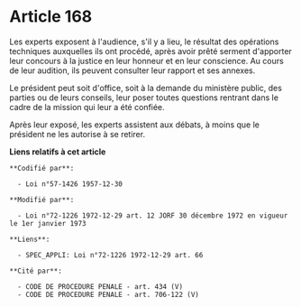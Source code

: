 # Article 168

Les experts exposent à l'audience, s'il y a lieu, le résultat des opérations techniques auxquelles ils ont procédé, après
avoir prêté serment d'apporter leur concours à la justice en leur honneur et en leur conscience. Au cours de leur audition,
ils peuvent consulter leur rapport et ses annexes.

Le président peut soit d'office, soit à la demande du ministère public, des parties ou de leurs conseils, leur poser toutes
questions rentrant dans le cadre de la mission qui leur a été confiée.

Après leur exposé, les experts assistent aux débats, à moins que le président ne les autorise à se retirer.

**Liens relatifs à cet article**

	**Codifié par**:

	  - Loi n°57-1426 1957-12-30

	**Modifié par**:

	  - Loi n°72-1226 1972-12-29 art. 12 JORF 30 décembre 1972 en vigueur le 1er janvier 1973

	**Liens**:

	  - SPEC_APPLI: Loi n°72-1226 1972-12-29 art. 66

	**Cité par**:

	  - CODE DE PROCEDURE PENALE - art. 434 (V)
	  - CODE DE PROCEDURE PENALE - art. 706-122 (V)
